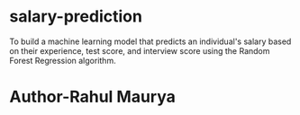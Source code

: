 # salary-prediction
To build a machine learning model that predicts an individual's salary based on their experience, test score, and interview score using the Random Forest Regression algorithm.
</br>
# Author-Rahul Maurya
